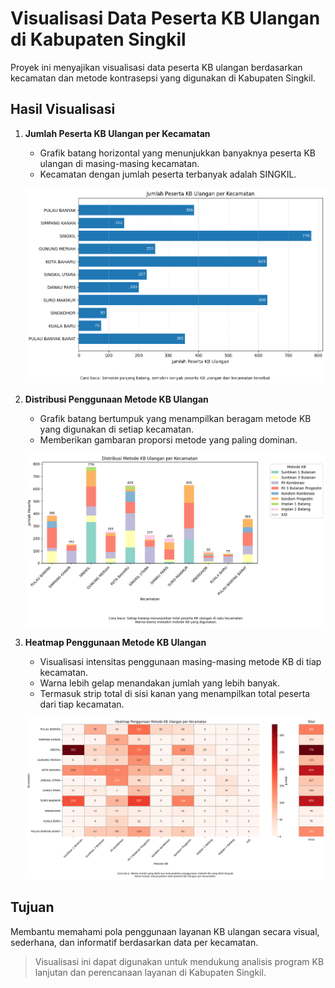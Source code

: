 # Visualisasi Data Peserta KB Ulangan di Kabupaten Singkil

Proyek ini menyajikan visualisasi data peserta KB ulangan berdasarkan kecamatan dan metode kontrasepsi yang digunakan di Kabupaten Singkil.

## Hasil Visualisasi

1. **Jumlah Peserta KB Ulangan per Kecamatan**

   * Grafik batang horizontal yang menunjukkan banyaknya peserta KB ulangan di masing-masing kecamatan.
   * Kecamatan dengan jumlah peserta terbanyak adalah SINGKIL.

   ![Jumlah Peserta KB Ulangan](peserta_kb_ulangan_per_kecamatan.png)

2. **Distribusi Penggunaan Metode KB Ulangan**

   * Grafik batang bertumpuk yang menampilkan beragam metode KB yang digunakan di setiap kecamatan.
   * Memberikan gambaran proporsi metode yang paling dominan.

   ![Distribusi Metode KB Ulangan](stacked_kb_ulangan_per_kecamatan.png)

3. **Heatmap Penggunaan Metode KB Ulangan**

   * Visualisasi intensitas penggunaan masing-masing metode KB di tiap kecamatan.
   * Warna lebih gelap menandakan jumlah yang lebih banyak.
   * Termasuk strip total di sisi kanan yang menampilkan total peserta dari tiap kecamatan.

   ![Heatmap Metode KB Ulangan](heatmap_kb_ulangan_dengan_total_strip.png)

## Tujuan

Membantu memahami pola penggunaan layanan KB ulangan secara visual, sederhana, dan informatif berdasarkan data per kecamatan.

> Visualisasi ini dapat digunakan untuk mendukung analisis program KB lanjutan dan perencanaan layanan di Kabupaten Singkil.
